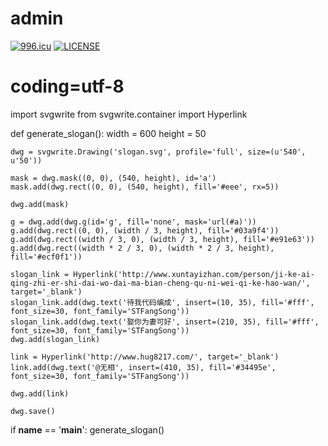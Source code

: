 # admin
<a href="https://996.icu"><img src="https://img.shields.io/badge/link-996.icu-red.svg" alt="996.icu" /></a>
[![LICENSE](https://img.shields.io/badge/license-Anti%20996-blue.svg)](https://github.com/996icu/996.ICU/blob/master/LICENSE)
# coding=utf-8
import svgwrite
from svgwrite.container import Hyperlink


def generate_slogan():
    width = 600
    height = 50

    dwg = svgwrite.Drawing('slogan.svg', profile='full', size=(u'540', u'50'))

    mask = dwg.mask((0, 0), (540, height), id='a')
    mask.add(dwg.rect((0, 0), (540, height), fill='#eee', rx=5))

    dwg.add(mask)

    g = dwg.add(dwg.g(id='g', fill='none', mask='url(#a)'))
    g.add(dwg.rect((0, 0), (width / 3, height), fill='#03a9f4'))
    g.add(dwg.rect((width / 3, 0), (width / 3, height), fill='#e91e63'))
    g.add(dwg.rect((width * 2 / 3, 0), (width * 2 / 3, height), fill='#ecf0f1'))

    slogan_link = Hyperlink('http://www.xuntayizhan.com/person/ji-ke-ai-qing-zhi-er-shi-dai-wo-dai-ma-bian-cheng-qu-ni-wei-qi-ke-hao-wan/', target='_blank')
    slogan_link.add(dwg.text('待我代码编成', insert=(10, 35), fill='#fff', font_size=30, font_family='STFangSong'))
    slogan_link.add(dwg.text('娶你为妻可好', insert=(210, 35), fill='#fff', font_size=30, font_family='STFangSong'))
    dwg.add(slogan_link)

    link = Hyperlink('http://www.hug8217.com/', target='_blank')
    link.add(dwg.text('@无相', insert=(410, 35), fill='#34495e', font_size=30, font_family='STFangSong'))

    dwg.add(link)

    dwg.save()


if __name__ == '__main__':
    generate_slogan()
